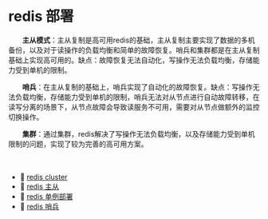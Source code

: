 # redis 部署

　　**主从模式**：主从复制是高可用redis的基础，主从复制主要实现了数据的多机备份，以及对于读操作的负载均衡和简单的故障恢复。哨兵和集群都是在主从复制基础上实现高可用的。缺点：故障恢复无法自动化，写操作无法负载均衡，存储能力受到单机的限制。

　　**哨兵**：在主从复制的基础上，哨兵实现了自动化的故障恢复。缺点：写操作无法负载均衡，存储能力受到单机的限制，哨兵无法对从节点进行自动故障转移，在读写分离的场景下，从节点故障会导致读服务不可用，需要对从节点做额外的监控切换操作。

　　**集群**：通过集群，redis解决了写操作无法负载均衡，以及存储能力受到单机限制的问题，实现了较为完善的高可用方案。

　　‍

* 📄 [redis cluster](siyuan://blocks/20241012162630-tv68iqs)
* 📄 [redis 主从](siyuan://blocks/20241012162607-yuzgo49)
* 📄 [redis 单例部署](siyuan://blocks/20231110105237-4madtae)
* 📄 [redis 哨兵](siyuan://blocks/20241012162620-0lf58fn)

　　‍
